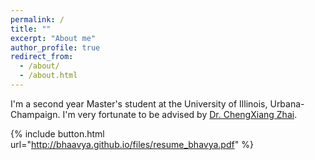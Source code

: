 ```yaml
---
permalink: /
title: ""
excerpt: "About me"
author_profile: true
redirect_from: 
  - /about/
  - /about.html
---
```


I'm a second year Master's student at the University of Illinois, Urbana-Champaign. I'm very fortunate to be advised by [Dr. ChengXiang Zhai](http://czhai.cs.illinois.edu/). 


{% include button.html url="http://bhaavya.github.io/files/resume_bhavya.pdf" %}

